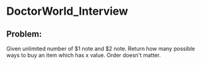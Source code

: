 # DoctorWorld_Interview

## Problem:
Given unlimited number of $1 note and $2 note. 
Return how many possible ways to buy an item which has x value.
Order doesn't matter.



 
